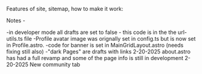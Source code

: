 Features of site, sitemap, how to make it work:

Notes - 

-in developer mode all drafts are set to false - this code is in the the url-utils.ts file
-Profile avatar image was orignally set in config.ts but is now set in Profile.astro.
-code for banner is set in MainGridLayout.astro (needs fixing still also)
-"dark Pages" are drafts with links
2-20-2025 about.astro has had a full revamp and some of the page info is still in development
2-20-2025 New community tab
